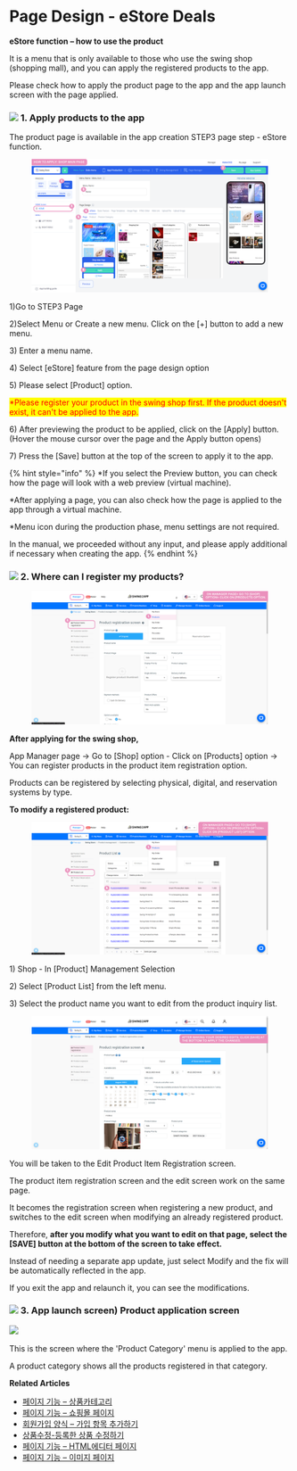 # Page Design - eStore Deals

**eStore function – how to use the product**

It is a menu that is only available to those who use the swing shop (shopping mall), and you can apply the registered products to the app.

Please check how to apply the product page to the app and the app launch screen with the page applied.

### ![](https://wp.swing2app.co.kr/wp-content/uploads/2022/07/%EB%8B%A8%EB%9D%BD1-1.png) **1.** Apply products to the app

The product page is available in the app creation STEP3 page step - eStore function.

<figure><img src="../../../.gitbook/assets/Untitled-1fj-Recovered.png" alt=""><figcaption></figcaption></figure>

1\)Go to STEP3 Page&#x20;

2\)Select Menu or Create a new menu. Click on the \[+] button to add a new menu.

3\) Enter a menu name.

4\) Select \[eStore] feature from the page design option

5\) Please select \[Product] option.

<mark style="color:red;">\*Please register your product in the swing shop first. If the product doesn't exist, it can't be applied to the app.</mark>

6\) After previewing the product to be applied, click on the \[Apply] button. (Hover the mouse cursor over the page and the Apply button opens)

7\) Press the \[Save] button at the top of the screen to apply it to the app.

{% hint style="info" %}
\*If you select the Preview button, you can check how the page will look with a web preview (virtual machine).

\*After applying a page, you can also check how the page is applied to the app through a virtual machine.

\*Menu icon during the production phase, menu settings are not required.

In the manual, we proceeded without any input, and please apply additional if necessary when creating the app.
{% endhint %}

### ![](https://wp.swing2app.co.kr/wp-content/uploads/2022/07/%EB%8B%A8%EB%9D%BD1-1.png) **2.** Where can I register my products?

<figure><img src="../../../.gitbook/assets/Untitledvbb-1-Recovered.png" alt=""><figcaption></figcaption></figure>

**After applying for the swing shop,**

App Manager page → Go to \[Shop] option - Click on \[Products] option → You can register products in the product item registration option.

Products can be registered by selecting physical, digital, and reservation systems by type.

**To modify a registered product:**

<figure><img src="../../../.gitbook/assets/Untiegtled-1-Recovered.png" alt=""><figcaption></figcaption></figure>

1\) Shop - In \[Product] Management Selection

2\) Select \[Product List] from the left menu.

3\) Select the product name you want to edit from the product inquiry list.

<figure><img src="../../../.gitbook/assets/Untitled-1-ReFcovered.png" alt=""><figcaption></figcaption></figure>

You will be taken to the Edit Product Item Registration screen.

The product item registration screen and the edit screen work on the same page.

It becomes the registration screen when registering a new product, and switches to the edit screen when modifying an already registered product.

Therefore, **after you modify what you want to edit on that page, select the \[SAVE] button at the bottom of the screen to take effect.**

Instead of needing a separate app update, just select Modify and the fix will be automatically reflected in the app.

If you exit the app and relaunch it, you can see the modifications.

### ![](https://wp.swing2app.co.kr/wp-content/uploads/2022/07/%EB%8B%A8%EB%9D%BD1-1.png) **3.** App launch screen) Product application screen

![](https://wp.swing2app.co.kr/wp-content/uploads/2022/07/%EC%83%81%ED%92%88%EB%93%B1%EB%A1%9D2.png)

This is the screen where the 'Product Category' menu is applied to the app.

A product category shows all the products registered in that category.

**Related Articles**

* [페이지 기능 – 상품카테고리](https://wp.swing2app.co.kr/documentation/v3manual/step3-page/product-category/)
* [페이지 기능 – 쇼핑몰 페이지](https://wp.swing2app.co.kr/documentation/v3manual/step3-page/swingshop-page/)
* [회원가입 양식 – 가입 항목 추가하기](https://wp.swing2app.co.kr/documentation/appmanage/service/set-membershipform/)
* [상품수정-등록한 상품 수정하기](https://wp.swing2app.co.kr/documentation/swingshop/product-edit/)
* [페이지 기능 – HTML에디터 페이지](https://wp.swing2app.co.kr/documentation/v3manual/step3-page/editorpage/)
* [페이지 기능 – 이미지 페이지](https://wp.swing2app.co.kr/documentation/v3manual/step3-page/imagepage/)
